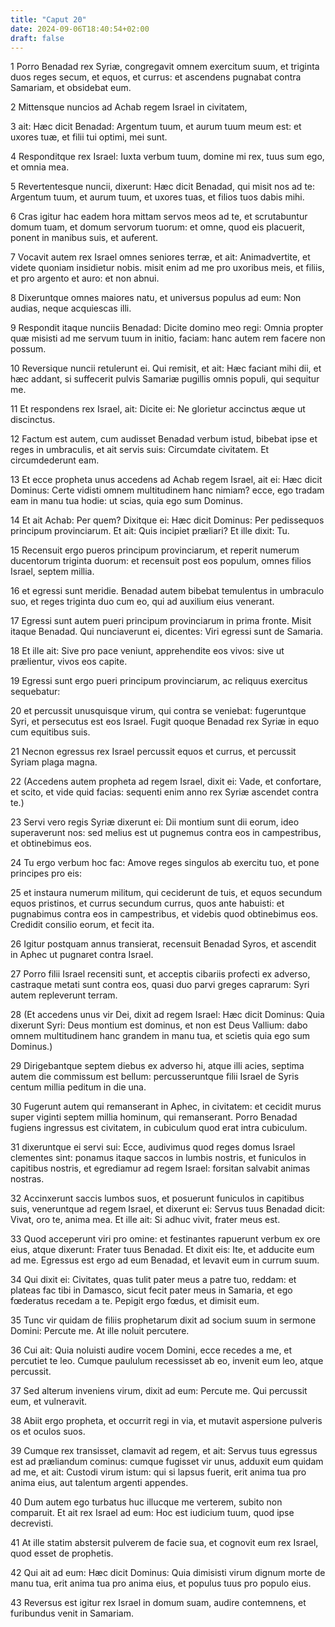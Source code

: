 ```yaml
---
title: "Caput 20"
date: 2024-09-06T18:40:54+02:00
draft: false
---
```




1 Porro Benadad rex Syriæ, congregavit omnem exercitum suum, et triginta duos reges secum, et equos, et currus: et ascendens pugnabat contra Samariam, et obsidebat eum.

2 Mittensque nuncios ad Achab regem Israel in civitatem,

3 ait: Hæc dicit Benadad: Argentum tuum, et aurum tuum meum est: et uxores tuæ, et filii tui optimi, mei sunt.

4 Responditque rex Israel: Iuxta verbum tuum, domine mi rex, tuus sum ego, et omnia mea.

5 Revertentesque nuncii, dixerunt: Hæc dicit Benadad, qui misit nos ad te: Argentum tuum, et aurum tuum, et uxores tuas, et filios tuos dabis mihi.

6 Cras igitur hac eadem hora mittam servos meos ad te, et scrutabuntur domum tuam, et domum servorum tuorum: et omne, quod eis placuerit, ponent in manibus suis, et auferent.

7 Vocavit autem rex Israel omnes seniores terræ, et ait: Animadvertite, et videte quoniam insidietur nobis. misit enim ad me pro uxoribus meis, et filiis, et pro argento et auro: et non abnui.

8 Dixeruntque omnes maiores natu, et universus populus ad eum: Non audias, neque acquiescas illi.

9 Respondit itaque nunciis Benadad: Dicite domino meo regi: Omnia propter quæ misisti ad me servum tuum in initio, faciam: hanc autem rem facere non possum.

10 Reversique nuncii retulerunt ei. Qui remisit, et ait: Hæc faciant mihi dii, et hæc addant, si suffecerit pulvis Samariæ pugillis omnis populi, qui sequitur me.

11 Et respondens rex Israel, ait: Dicite ei: Ne glorietur accinctus æque ut discinctus.

12 Factum est autem, cum audisset Benadad verbum istud, bibebat ipse et reges in umbraculis, et ait servis suis: Circumdate civitatem. Et circumdederunt eam.

13 Et ecce propheta unus accedens ad Achab regem Israel, ait ei: Hæc dicit Dominus: Certe vidisti omnem multitudinem hanc nimiam? ecce, ego tradam eam in manu tua hodie: ut scias, quia ego sum Dominus.

14 Et ait Achab: Per quem? Dixitque ei: Hæc dicit Dominus: Per pedissequos principum provinciarum. Et ait: Quis incipiet præliari? Et ille dixit: Tu.

15 Recensuit ergo pueros principum provinciarum, et reperit numerum ducentorum triginta duorum: et recensuit post eos populum, omnes filios Israel, septem millia.

16 et egressi sunt meridie. Benadad autem bibebat temulentus in umbraculo suo, et reges triginta duo cum eo, qui ad auxilium eius venerant.

17 Egressi sunt autem pueri principum provinciarum in prima fronte. Misit itaque Benadad. Qui nunciaverunt ei, dicentes: Viri egressi sunt de Samaria.

18 Et ille ait: Sive pro pace veniunt, apprehendite eos vivos: sive ut prælientur, vivos eos capite.

19 Egressi sunt ergo pueri principum provinciarum, ac reliquus exercitus sequebatur:

20 et percussit unusquisque virum, qui contra se veniebat: fugeruntque Syri, et persecutus est eos Israel. Fugit quoque Benadad rex Syriæ in equo cum equitibus suis.

21 Necnon egressus rex Israel percussit equos et currus, et percussit Syriam plaga magna.

22 (Accedens autem propheta ad regem Israel, dixit ei: Vade, et confortare, et scito, et vide quid facias: sequenti enim anno rex Syriæ ascendet contra te.)

23 Servi vero regis Syriæ dixerunt ei: Dii montium sunt dii eorum, ideo superaverunt nos: sed melius est ut pugnemus contra eos in campestribus, et obtinebimus eos.

24 Tu ergo verbum hoc fac: Amove reges singulos ab exercitu tuo, et pone principes pro eis:

25 et instaura numerum militum, qui ceciderunt de tuis, et equos secundum equos pristinos, et currus secundum currus, quos ante habuisti: et pugnabimus contra eos in campestribus, et videbis quod obtinebimus eos. Credidit consilio eorum, et fecit ita.

26 Igitur postquam annus transierat, recensuit Benadad Syros, et ascendit in Aphec ut pugnaret contra Israel.

27 Porro filii Israel recensiti sunt, et acceptis cibariis profecti ex adverso, castraque metati sunt contra eos, quasi duo parvi greges caprarum: Syri autem repleverunt terram.

28 (Et accedens unus vir Dei, dixit ad regem Israel: Hæc dicit Dominus: Quia dixerunt Syri: Deus montium est dominus, et non est Deus Vallium: dabo omnem multitudinem hanc grandem in manu tua, et scietis quia ego sum Dominus.)

29 Dirigebantque septem diebus ex adverso hi, atque illi acies, septima autem die commissum est bellum: percusseruntque filii Israel de Syris centum millia peditum in die una.

30 Fugerunt autem qui remanserant in Aphec, in civitatem: et cecidit murus super viginti septem millia hominum, qui remanserant. Porro Benadad fugiens ingressus est civitatem, in cubiculum quod erat intra cubiculum.

31 dixeruntque ei servi sui: Ecce, audivimus quod reges domus Israel clementes sint: ponamus itaque saccos in lumbis nostris, et funiculos in capitibus nostris, et egrediamur ad regem Israel: forsitan salvabit animas nostras.

32 Accinxerunt saccis lumbos suos, et posuerunt funiculos in capitibus suis, veneruntque ad regem Israel, et dixerunt ei: Servus tuus Benadad dicit: Vivat, oro te, anima mea. Et ille ait: Si adhuc vivit, frater meus est.

33 Quod acceperunt viri pro omine: et festinantes rapuerunt verbum ex ore eius, atque dixerunt: Frater tuus Benadad. Et dixit eis: Ite, et adducite eum ad me. Egressus est ergo ad eum Benadad, et levavit eum in currum suum.

34 Qui dixit ei: Civitates, quas tulit pater meus a patre tuo, reddam: et plateas fac tibi in Damasco, sicut fecit pater meus in Samaria, et ego fœderatus recedam a te. Pepigit ergo fœdus, et dimisit eum.

35 Tunc vir quidam de filiis prophetarum dixit ad socium suum in sermone Domini: Percute me. At ille noluit percutere.

36 Cui ait: Quia noluisti audire vocem Domini, ecce recedes a me, et percutiet te leo. Cumque paululum recessisset ab eo, invenit eum leo, atque percussit.

37 Sed alterum inveniens virum, dixit ad eum: Percute me. Qui percussit eum, et vulneravit.

38 Abiit ergo propheta, et occurrit regi in via, et mutavit aspersione pulveris os et oculos suos.

39 Cumque rex transisset, clamavit ad regem, et ait: Servus tuus egressus est ad præliandum cominus: cumque fugisset vir unus, adduxit eum quidam ad me, et ait: Custodi virum istum: qui si lapsus fuerit, erit anima tua pro anima eius, aut talentum argenti appendes.

40 Dum autem ego turbatus huc illucque me verterem, subito non comparuit. Et ait rex Israel ad eum: Hoc est iudicium tuum, quod ipse decrevisti.

41 At ille statim abstersit pulverem de facie sua, et cognovit eum rex Israel, quod esset de prophetis.

42 Qui ait ad eum: Hæc dicit Dominus: Quia dimisisti virum dignum morte de manu tua, erit anima tua pro anima eius, et populus tuus pro populo eius.

43 Reversus est igitur rex Israel in domum suam, audire contemnens, et furibundus venit in Samariam.

